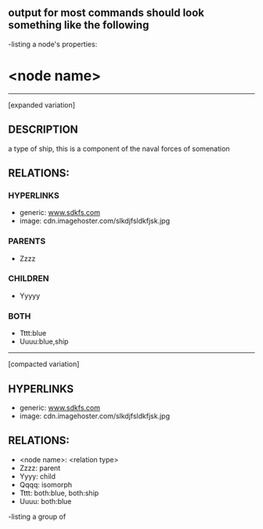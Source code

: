 
output for most commands should look something like the following
--------------------------------------------------------
-listing a node's properties:

# \<node name\>
___
[expanded variation]
## DESCRIPTION
a type of ship, this is a component of the naval forces of somenation

## RELATIONS:
### HYPERLINKS
- generic: www.sdkfs.com
- image: cdn.imagehoster.com/slkdjfsldkfjsk.jpg

### PARENTS
- Zzzz

### CHILDREN
- Yyyyy

### BOTH
- Tttt:blue
- Uuuu:blue,ship

___
[compacted variation]

## HYPERLINKS
- generic: www.sdkfs.com
- image: cdn.imagehoster.com/slkdjfsldkfjsk.jpg

## RELATIONS:
- \<node name\>: \<relation type\>
- Zzzz: parent
- Yyyy: child
- Qqqq: isomorph
- Tttt: both:blue, both:ship
- Uuuu: both:blue



-listing a group of 

